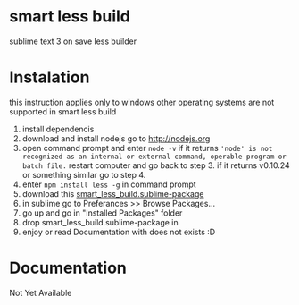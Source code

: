 smart less build
================

sublime text 3 on save less builder



# Instalation
this instruction applies only to windows other operating systems are not supported in smart less build

1. install dependencis  
2. download and install nodejs go to http://nodejs.org
3. open command prompt and enter `node -v`
if it returns
``'node' is not recognized as an internal or external command,
operable program or batch file.``
restart computer and go back to step 3.
if it returns 
v0.10.24
or something similar go to step 4. 
4. enter `npm install less -g` in command prompt
5. download this [smart_less_build.sublime-package][1]
6. in sublime go to Preferances >> Browse Packages...
7. go up and go in "Installed Packages" folder
8. drop smart_less_build.sublime-package in
9. enjoy or read Documentation with does not exists :D

# Documentation
Not Yet Available







[1]:https://github.com/cotne95/smart_less_build/blob/sublime-package/smart_less_build.sublime-package?raw=true


